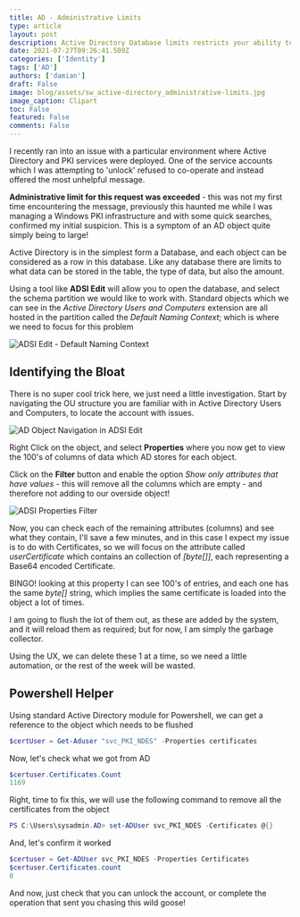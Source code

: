 ```yaml
---
title: AD - Administrative Limits
type: article 
layout: post
description: Active Directory Database limits restricts your ability to manage objects - Learn how to quickly fix the problem
date: 2021-07-27T09:26:41.509Z
categories: ['Identity']
tags: ['AD']
authors: ['damian']
draft: False
image: blog/assets/sw_active-directory_administrative-limits.jpg
image_caption: Clipart
toc: False
featured: False
comments: False
---
```


I recently ran into an issue with a particular environment where Active Directory and PKI services were deployed. One of the service accounts which I was attempting to 'unlock' refused to co-operate and instead offered the most unhelpful message.
 
**Administrative limit for this request was exceeded** - this was not my first time encountering the message, previously this haunted me while I was managing a Windows PKI infrastructure and with some quick searches, confirmed my initial suspicion. This is a symptom of an AD object quite simply being to large!
 
Active Directory is in the simplest form a Database, and each object can be considered as a row in this database. Like any database there are limits to what data can be stored in the table, the type of data, but also the amount. 
 
Using a tool like **ADSI Edit** will allow you to open the database, and select the schema partition we would like to work with. Standard objects which we can see in the *Active Directory Users and Computers* extension are all hosted in the partition called the *Default Naming Context*; which is where we need to focus for this problem

![ADSI Edit - Default Naming Context](sw_active-directory_administrative-limits/sw_active-directory_administrative-limits_2021-07-27-10-55-18.png)

## Identifying the Bloat

There is no super cool trick here, we just need a little investigation. Start by navigating the OU structure you are familiar with in Active Directory Users and Computers, to locate the account with issues.

![AD Object Navigation in ADSI Edit](sw_active-directory_administrative-limits/sw_active-directory_administrative-limits_2021-07-27-11-00-37.png)

Right Click on the object, and select **Properties** where you now get to view the 100's of columns of data which AD stores for each object. 

Click on the **Filter** button and enable the option *Show only attributes that have values* - this will remove all the columns which are empty - and therefore not adding to our overside object!

![ADSI Properties Filter](sw_active-directory_administrative-limits/sw_active-directory_administrative-limits_2021-07-27-11-03-48.png)

Now, you can check each of the remaining attributes (columns) and see what they contain, I'll save a few minutes, and in this case I expect my issue is to do with Certificates, so we will focus on the attribute called *userCertificate* which contains an collection of *[byte[]]*, each representing a Base64 encoded Certificate.

BINGO! looking at this property I can see 100's of entries, and each one has the same *byte[]* string, which implies the same certificate is loaded into the object a lot of times.

I am going to flush the lot of them out, as these are added by the system, and it will reload them as required; but for now, I am simply the garbage collector.

Using the UX, we can delete these 1 at a time, so we need a little automation, or the rest of the week will be wasted.

## Powershell Helper

Using standard Active Directory module for Powershell, we can get a reference to the object which needs to be flushed

```powershell
$certUser = Get-Aduser "svc_PKI_NDES" -Properties certificates
```

Now, let's check what we got from AD

```powershell
$certuser.Certificates.Count
1169
```

Right, time to fix this, we will use the following command to remove all the certificates from the object

```powershell
PS C:\Users\sysadmin.AD> set-ADUser svc_PKI_NDES -Certificates @{}
```

And, let's confirm it worked
```powershell
$certuser = Get-ADUser svc_PKI_NDES -Properties Certificates
$certuser.Certificates.count
0
```

And now, just check that you can unlock the account, or complete the operation that sent you chasing this wild goose!